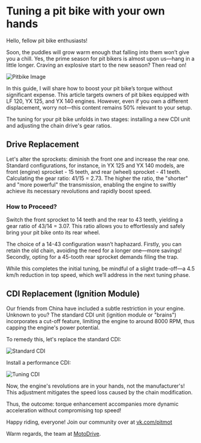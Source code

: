 # Tuning a pit bike with your own hands

Hello, fellow pit bike enthusiasts!

Soon, the puddles will grow warm enough that falling into them won’t give you a chill. Yes, the prime season for pit bikers is almost upon us—hang in a little longer. Craving an explosive start to the new season? Then read on!

![Pitbike Image](http://mypitbike.ru/uploads/images/00/21/21/2016/03/02/c78f1b.jpg)

In this guide, I will share how to boost your pit bike’s torque without significant expense. This article targets owners of pit bikes equipped with LF 120, YX 125, and YX 140 engines. However, even if you own a different displacement, worry not—this content remains 50% relevant to your setup.

The tuning for your pit bike unfolds in two stages: installing a new CDI unit and adjusting the chain drive's gear ratios.

## Drive Replacement

Let's alter the sprockets: diminish the front one and increase the rear one. Standard configurations, for instance, in YX 125 and YX 140 models, are front (engine) sprocket - 15 teeth, and rear (wheel) sprocket - 41 teeth. Calculating the gear ratio: 41/15 = 2.73. The higher the ratio, the "shorter" and "more powerful" the transmission, enabling the engine to swiftly achieve its necessary revolutions and rapidly boost speed.

### How to Proceed?

Switch the front sprocket to 14 teeth and the rear to 43 teeth, yielding a gear ratio of 43/14 = 3.07. This ratio allows you to effortlessly and safely bring your pit bike onto its rear wheel.

The choice of a 14-43 configuration wasn’t haphazard. Firstly, you can retain the old chain, avoiding the need for a longer one—more savings! Secondly, opting for a 45-tooth rear sprocket demands filing the trap.

While this completes the initial tuning, be mindful of a slight trade-off—a 4.5 km/h reduction in top speed, which we’ll address in the next tuning phase.

## CDI Replacement (Ignition Module)

Our friends from China have included a subtle restriction in your engine. Unknown to you? The standard CDI unit (ignition module or "brains") incorporates a cut-off feature, limiting the engine to around 8000 RPM, thus capping the engine's power potential.

To remedy this, let's replace the standard CDI:

![Standard CDI](http://mypitbike.ru/uploads/images/00/21/21/2016/03/02/41bf63.jpg) 

Install a performance CDI:

![Tuning CDI](http://mypitbike.ru/uploads/images/00/21/21/2016/03/02/764656.jpg)  

Now, the engine's revolutions are in your hands, not the manufacturer's! This adjustment mitigates the speed loss caused by the chain modification. 

Thus, the outcome: torque enhancement accompanies more dynamic acceleration without compromising top speed!

Happy riding, everyone! Join our community over at [vk.com/pitmot](http://vk.com/pitmot)

Warm regards, the team at [MotoDrive](http://vk.com/pitmot).
